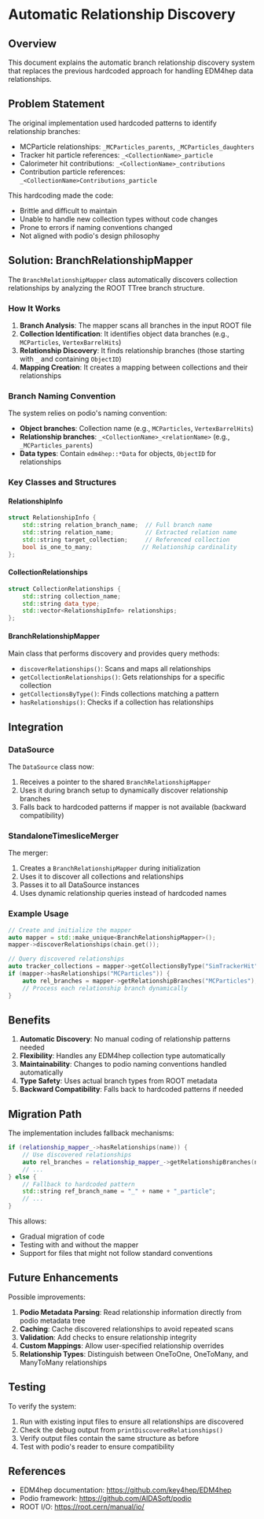 # Automatic Relationship Discovery

## Overview

This document explains the automatic branch relationship discovery system that replaces the previous hardcoded approach for handling EDM4hep data relationships.

## Problem Statement

The original implementation used hardcoded patterns to identify relationship branches:
- MCParticle relationships: `_MCParticles_parents`, `_MCParticles_daughters`
- Tracker hit particle references: `_<CollectionName>_particle`
- Calorimeter hit contributions: `_<CollectionName>_contributions`
- Contribution particle references: `_<CollectionName>Contributions_particle`

This hardcoding made the code:
- Brittle and difficult to maintain
- Unable to handle new collection types without code changes
- Prone to errors if naming conventions changed
- Not aligned with podio's design philosophy

## Solution: BranchRelationshipMapper

The `BranchRelationshipMapper` class automatically discovers collection relationships by analyzing the ROOT TTree branch structure.

### How It Works

1. **Branch Analysis**: The mapper scans all branches in the input ROOT file
2. **Collection Identification**: It identifies object data branches (e.g., `MCParticles`, `VertexBarrelHits`)
3. **Relationship Discovery**: It finds relationship branches (those starting with `_` and containing `ObjectID`)
4. **Mapping Creation**: It creates a mapping between collections and their relationships

### Branch Naming Convention

The system relies on podio's naming convention:
- **Object branches**: Collection name (e.g., `MCParticles`, `VertexBarrelHits`)
- **Relationship branches**: `_<CollectionName>_<relationName>` (e.g., `_MCParticles_parents`)
- **Data types**: Contain `edm4hep::*Data` for objects, `ObjectID` for relationships

### Key Classes and Structures

#### RelationshipInfo
```cpp
struct RelationshipInfo {
    std::string relation_branch_name;  // Full branch name
    std::string relation_name;         // Extracted relation name
    std::string target_collection;     // Referenced collection
    bool is_one_to_many;              // Relationship cardinality
};
```

#### CollectionRelationships
```cpp
struct CollectionRelationships {
    std::string collection_name;
    std::string data_type;
    std::vector<RelationshipInfo> relationships;
};
```

#### BranchRelationshipMapper
Main class that performs discovery and provides query methods:
- `discoverRelationships()`: Scans and maps all relationships
- `getCollectionRelationships()`: Gets relationships for a specific collection
- `getCollectionsByType()`: Finds collections matching a pattern
- `hasRelationships()`: Checks if a collection has relationships

## Integration

### DataSource
The `DataSource` class now:
1. Receives a pointer to the shared `BranchRelationshipMapper`
2. Uses it during branch setup to dynamically discover relationship branches
3. Falls back to hardcoded patterns if mapper is not available (backward compatibility)

### StandaloneTimesliceMerger
The merger:
1. Creates a `BranchRelationshipMapper` during initialization
2. Uses it to discover all collections and relationships
3. Passes it to all DataSource instances
4. Uses dynamic relationship queries instead of hardcoded names

### Example Usage

```cpp
// Create and initialize the mapper
auto mapper = std::make_unique<BranchRelationshipMapper>();
mapper->discoverRelationships(chain.get());

// Query discovered relationships
auto tracker_collections = mapper->getCollectionsByType("SimTrackerHit");
if (mapper->hasRelationships("MCParticles")) {
    auto rel_branches = mapper->getRelationshipBranches("MCParticles");
    // Process each relationship branch dynamically
}
```

## Benefits

1. **Automatic Discovery**: No manual coding of relationship patterns needed
2. **Flexibility**: Handles any EDM4hep collection type automatically
3. **Maintainability**: Changes to podio naming conventions handled automatically
4. **Type Safety**: Uses actual branch types from ROOT metadata
5. **Backward Compatibility**: Falls back to hardcoded patterns if needed

## Migration Path

The implementation includes fallback mechanisms:
```cpp
if (relationship_mapper_->hasRelationships(name)) {
    // Use discovered relationships
    auto rel_branches = relationship_mapper_->getRelationshipBranches(name);
    // ...
} else {
    // Fallback to hardcoded pattern
    std::string ref_branch_name = "_" + name + "_particle";
    // ...
}
```

This allows:
- Gradual migration of code
- Testing with and without the mapper
- Support for files that might not follow standard conventions

## Future Enhancements

Possible improvements:
1. **Podio Metadata Parsing**: Read relationship information directly from podio metadata tree
2. **Caching**: Cache discovered relationships to avoid repeated scans
3. **Validation**: Add checks to ensure relationship integrity
4. **Custom Mappings**: Allow user-specified relationship overrides
5. **Relationship Types**: Distinguish between OneToOne, OneToMany, and ManyToMany relationships

## Testing

To verify the system:
1. Run with existing input files to ensure all relationships are discovered
2. Check the debug output from `printDiscoveredRelationships()`
3. Verify output files contain the same structure as before
4. Test with podio's reader to ensure compatibility

## References

- EDM4hep documentation: https://github.com/key4hep/EDM4hep
- Podio framework: https://github.com/AIDASoft/podio
- ROOT I/O: https://root.cern/manual/io/
